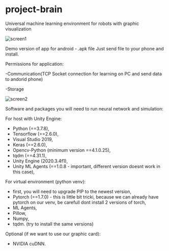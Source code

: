 # project-brain

Universal machine learning environment for robots with graphic visualization

![screen1](https://user-images.githubusercontent.com/37455393/157961596-94c6f65b-7b65-4a8c-a3f2-dd2ed7f5a9bf.png)

Demo version of app for android - .apk file
Just send file to your phone and install.

Permissions for application:

-Communication(TCP Socket connection for learning on PC and send data to andorid phone)

-Storage


![screen2](https://user-images.githubusercontent.com/37455393/157963032-687795ee-a439-467d-87f9-943da3b088e2.png)


Software and packages you will need to run neural network and simulation:

For host with Unity Engine:
- Python (==3.7.8),
- Tensorflow (==2.6.0),
- Visual Studio 2019,
- Keras (==2.6.0),
- Opencv-Python (minimum version ==4.1.0.25),
- tqdm (==4.31.1),
- Unity Engine (2020.3.4f1),
- Unity ML Agents (==1.0.8 - important, different version doesnt work in this case),

For virtual environment (python venv):
- first, you will need to upgrade PIP to the newest version,
- Pytorch (==1.7.0) - this is little bit tricki, because we can already have pytorch on our venv, be carefull dont install 2 versions of torch,
- ML Agents,
- Pillow,
- Numpy, 
- tqdm. 
(try to install the same versions)

Optional (if we want to use our graphic card):
- NVIDIA cuDNN.
